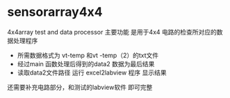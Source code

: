 # sensorarray4x4
4x4array test and data processor
主要功能 是用于4x4 电路的检查所对应的数据处理程序
 - 所需数据格式为 vt-temp 和vt -temp（2）的txt文件
 - 经过main 函数处理后得到的data2 数据为最后结果
 - 读取data2文件路径  运行 excel2labview 程序 显示结果

还需要补充电路部分，和测试的labview软件 即可完整
